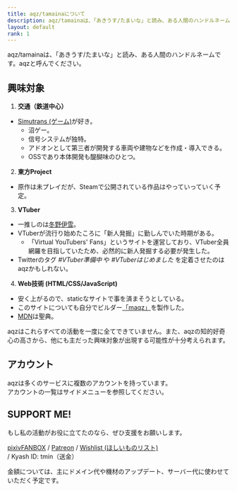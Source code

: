 ```yaml
---
title: aqz/tamainaについて
description: aqz/tamainaは、「あきうす/たまいな」と読み、ある人間のハンドルネームです。このサイトの執筆主です。
layout: default
rank: 1
---
```

aqz/tamainaは、「あきうす/たまいな」と読み、ある人間のハンドルネームです。aqzと呼んでください。

## 興味対象
1. **交通（鉄道中心）**
  * [Simutrans (ゲーム)](http://japanese.simutrans.com/)が好き。
    * 沼ゲー。
    * 信号システムが独特。
    * アドオンとして第三者が開発する車両や建物などを作成・導入できる。
    * OSSであり本体開発も醍醐味のひとつ。
2. **東方Project**
  * 原作は未プレイだが、Steamで公開されている作品はやっていっていく予定。
3. **VTuber**
  * 一推しのは[冬野伊雪](https://www.youtube.com/channel/UCcmuIymL38UIP9_ojixhyww)。
  * VTuberが流行り始めたころに「新人発掘」に勤しんでいた時期がある。
    * 「Virtual YouTubers' Fans」というサイトを運営しており、VTuber全員網羅を目指していたため、必然的に新人発掘する必要が発生した。
  * Twitterのタグ *#VTuber準備中* や *#VTuberはじめました* を定着させたのはaqzかもしれない。
4. **Web技術 (HTML/CSS/JavaScript)**
  * 安く上がるので、staticなサイトで事を済まそうとしている。
  * このサイトについても自分でビルダー[「maqz」](/maqz/)を製作した。
  * [MDN](https://developer.mozilla.org/ja/)は聖典。

aqzはこれらすべての活動を一度に全てできていません。また、aqzの知的好奇心の高さから、他にも主だった興味対象が出現する可能性が十分考えられます。

## アカウント
aqzは多くのサービスに複数のアカウントを持っています。  
アカウントの一覧はサイドメニューを参照してください。

## SUPPORT ME!
もし私の活動がお役に立てたのなら、ぜひ支援をお願いします。

[pixivFANBOX](https://www.pixiv.net/fanbox/creator/31992369) / [Patreon](https://www.patreon.com/aqz) / [Wishlist (ほしいものリスト)](http://amzn.asia/1Xa1Qa0)  / Kyash ID: tmin（送金）

金額については、主にドメイン代や機材のアップデート、サーバー代に使わせていただく予定です。
